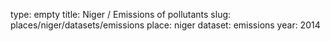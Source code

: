 type: empty
title: Niger / Emissions of pollutants
slug: places/niger/datasets/emissions
place: niger
dataset: emissions
year: 2014
